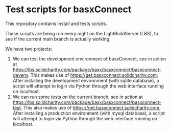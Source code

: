 Test scripts for basxConnect
=======================

This repository contains install and tests scripts.

These scripts are being run every night on the LightBuildServer (LBS), to see if the current main branch is actually working.

We have two projects:

1. We can test the development environment of basxConnect, see in action at https://lbs.solidcharity.com/package/basx/basxconnect/basxconnect-devenv. This makes use of https://get.basxconnect.solidcharity.com; After installing the development environment (with sqlite database), a script will attempt to login via Python through the web interface running on localhost.
2. We can run some tests on the current branch, see in action at https://lbs.solidcharity.com/package/basx/basxconnect/basxconnect-test. This also makes use of https://get.basxconnect.solidcharity.com; After installing a production environment (with mysql database), a script will attempt to login via Python through the web interface running on localhost.
